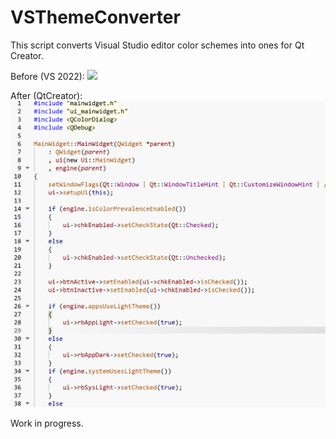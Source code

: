 # VSThemeConverter

This script converts Visual Studio editor color schemes into ones for Qt Creator.

Before (VS 2022):
<picture>
    <image src="doc/vs_coding_horror.png" width="200" />
</picture>

After (QtCreator):
![qt coding horror theme](doc/qc_coding_horror.png)

Work in progress.